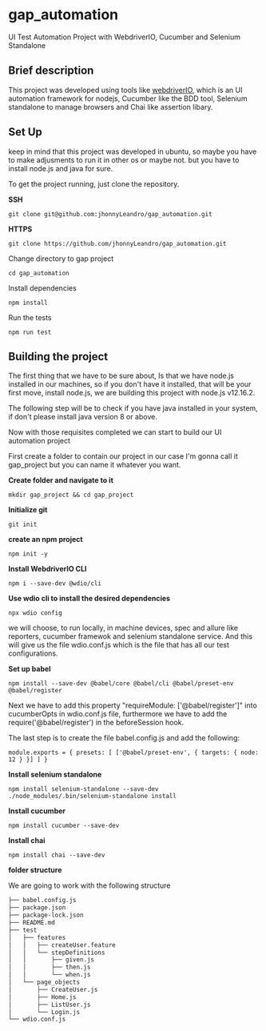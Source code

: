# gap_automation
UI Test Automation Project with WebdriverIO, Cucumber and Selenium Standalone

##  Brief description
This project was developed using tools like [webdriverIO](https://webdriver.io/), which is an UI automation framework for nodejs,
Cucumber like the BDD tool, Selenium standalone to manage browsers and Chai like assertion libary.


## Set Up

keep in mind that this project was developed in ubuntu, so maybe you have to make adjusments to run it in other os or maybe not. but you have to install node.js and java for sure.

To get the project running, just clone the repository.


**SSH**

`git clone git@github.com:jhonnyLeandro/gap_automation.git`


**HTTPS**

`git clone https://github.com/jhonnyLeandro/gap_automation.git`


Change directory to gap project

`cd gap_automation`

Install dependencies

`npm install`


Run the tests

`npm run test`

## Building the project

The first thing that we have to be sure about, Is that we have node.js installed in our machines, so if you don't have it installed, that will be your first move, install node.js, we are building this project with node.js v12.16.2.  

The following step will be to check if you have java installed in your system, if don't please install java version 8 or above.

Now with those requisites completed we can start to build our UI automation project


First create a folder to contain our project in our case I'm gonna call it gap_project but you can name it whatever you want.

**Create folder and navigate to it**

`mkdir gap_project && cd gap_project`


**Initialize git**

`git init`

**create an npm project**

`npm init -y`

**Install WebdriverIO CLI**

`npm i --save-dev @wdio/cli`


**Use wdio cli to install the desired dependencies**

`npx wdio config`

we will choose, to run locally, in machine devices, spec and allure like reporters, cucumber framewok and selenium standalone service. And this will give us the file wdio.conf.js which is the file that has all our test configurations.


**Set up babel**

`npm install --save-dev @babel/core @babel/cli @babel/preset-env @babel/register`

Next we have to add this property "requireModule: ['@babel/register']" into cucumberOpts in 
wdio.conf.js file, furthermore we have to add the require('@babel/register') in the beforeSession hook.

The last step is to create the file babel.config.js and add the following:

`
module.exports = {
    presets: [
        ['@babel/preset-env', {
            targets: {
                node: 12
            }
        }]
    ]
}
`

**Install selenium standalone**

`npm install selenium-standalone --save-dev
./node_modules/.bin/selenium-standalone install`

**Install cucumber**


`npm install cucumber --save-dev`

**Install chai**

`npm install chai --save-dev`

**folder structure**

We are going to work with the following structure

```bash
├── babel.config.js
├── package.json
├── package-lock.json
├── README.md
├── test
│   ├── features
│   │   ├── createUser.feature
│   │   └── stepDefinitions
│   │       ├── given.js
│   │       ├── then.js
│   │       └── when.js
│   └── page_objects
│       ├── CreateUser.js
│       ├── Home.js
│       ├── ListUser.js
│       └── Login.js
└── wdio.conf.js
```
